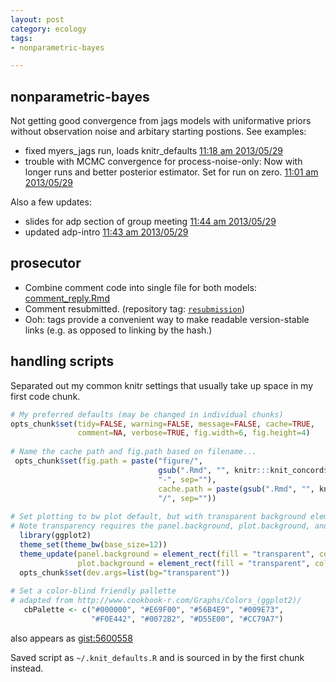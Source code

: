 ```yaml
---
layout: post
category: ecology
tags: 
- nonparametric-bayes

---
```



## nonparametric-bayes

Not getting good convergence from jags models with uniformative priors without observation noise and arbitary starting postions.  See examples: 

- fixed myers_jags run, loads knitr_defaults [11:18 am 2013/05/29](https://github.com/cboettig/nonparametric-bayes/commit/783ed119848772dcc3ee26d9e1dbe10b1e1afbbc)
- trouble with MCMC convergence for process-noise-only: Now with longer runs and better posterior estimator. Set for run on zero. [11:01 am 2013/05/29](https://github.com/cboettig/nonparametric-bayes/commit/5e3f3f5b00dbd6085e6cddee03ad03151a759b22)

Also a few updates:

- slides for adp section of group meeting [11:44 am 2013/05/29](https://github.com/cboettig/nonparametric-bayes/commit/094b44822abb47b1145f0a0bb0ae2c8364bbee25)
- updated adp-intro [11:43 am 2013/05/29](https://github.com/cboettig/nonparametric-bayes/commit/4eb6a30441f28e9cbe87690d9e098b0e068cc395)


## prosecutor

* Combine comment code into single file for both models: [comment_reply.Rmd](https://github.com/cboettig/earlywarning/blob/resubmission/inst/examples/comment_reply.Rmd)
* Comment resubmitted. (repository tag: [`resubmission`](https://github.com/cboettig/earlywarning/blob/resubmission)) 
* Ooh: tags provide a convenient way to make readable version-stable links (e.g. as opposed to linking by the hash.)

## handling scripts

Separated out my common knitr settings that usually take up space in my first code chunk. 


```r
# My preferred defaults (may be changed in individual chunks)
opts_chunk$set(tidy=FALSE, warning=FALSE, message=FALSE, cache=TRUE, 
               comment=NA, verbose=TRUE, fig.width=6, fig.height=4)
 
# Name the cache path and fig.path based on filename...
 opts_chunk$set(fig.path = paste("figure/",
                                 gsub(".Rmd", "", knitr:::knit_concord$get('infile')),
                                 "-", sep=""),
                                 cache.path = paste(gsub(".Rmd", "", knitr:::knit_concord$get('infile') ), 
                                 "/", sep=""))
  
# Set plotting to bw plot default, but with transparent background elements.  
# Note transparency requires the panel.background, plot.background, and device background all be set!
  library(ggplot2) 
  theme_set(theme_bw(base_size=12))
  theme_update(panel.background = element_rect(fill = "transparent", colour = NA),
               plot.background = element_rect(fill = "transparent", colour = NA))
  opts_chunk$set(dev.args=list(bg="transparent"))
   
# Set a color-blind friendly pallette
# adapted from http://www.cookbook-r.com/Graphs/Colors_(ggplot2)/
   cbPalette <- c("#000000", "#E69F00", "#56B4E9", "#009E73", 
                  "#F0E442", "#0072B2", "#D55E00", "#CC79A7")
```

also appears as [gist:5600558](https://gist.github.com/cboettig/5600558)

Saved script as `~/.knit_defaults.R` and is sourced in by the first chunk instead. 



